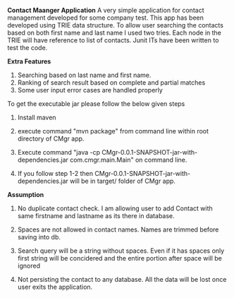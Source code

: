 **Contact Maanger Application**
A very simple application for contact management developed for some company test.
This app has been developed using TRIE data structure. To allow user searching the contacts
based on both first name and last name I used two tries. Each node in the TRIE will have
reference to list of contacts. Junit ITs have been written to test the code.


**Extra Features**
1. Searching based on last name and first name.
2. Ranking of search result based on complete and partial matches
3. Some user input error cases are handled properly



To get the executable jar please follow the below given steps

1. Install maven

2. execute command "mvn package"  from command line within root directory of CMgr app.

3. Execute command "java -cp CMgr-0.0.1-SNAPSHOT-jar-with-dependencies.jar com.cmgr.main.Main" on command line. 

4. If you follow step 1-2 then CMgr-0.0.1-SNAPSHOT-jar-with-dependencies.jar will be in target/ folder of CMgr app.



**Assumption**

 1. No duplicate contact check. I am allowing user to add Contact with same firstname and lastname as its there in database.
 
 2. Spaces are not allowed in contact names. Names are trimmed before saving into db.
 
 3. Search query will be a string without spaces. Even if it has spaces only first string will be concidered and the entire portion after space will be ignored
    
 4. Not persisting the contact to any database. All the data will be lost once user exits the application.
 
 